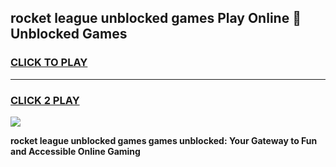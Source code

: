 
## rocket league unblocked games Play Online 👋 Unblocked Games
<h3>
<a href="https://premium.freeplayer.one?title=rocket_league_unblocked_games&ref=19F">CLICK TO PLAY</a></h3>
<hr>

<h3>
<a href="https://premium.freeplayer.one?title=rocket_league_unblocked_games&ref=19F">CLICK 2 PLAY</a>
  
</h3>

<a href="https://premium.freeplayer.one?title=rocket_league_unblocked_games&ref=19F"><img src="https://clearcache.store/games.png"></a>


**rocket league unblocked games games unblocked: Your Gateway to Fun and Accessible Online Gaming**
